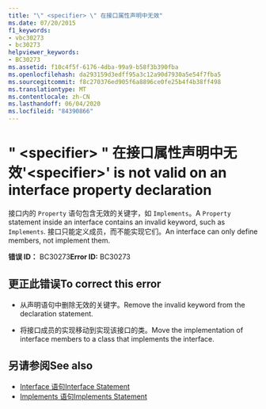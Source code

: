 ```yaml
---
title: "\" <specifier> \" 在接口属性声明中无效"
ms.date: 07/20/2015
f1_keywords:
- vbc30273
- bc30273
helpviewer_keywords:
- BC30273
ms.assetid: f10c4f5f-6176-4dba-99a9-b58f3b390fba
ms.openlocfilehash: da293159d3edff95a3c12a90d7930a5e54f7fba5
ms.sourcegitcommit: f8c270376ed905f6a8896ce0fe25b4f4b38ff498
ms.translationtype: MT
ms.contentlocale: zh-CN
ms.lasthandoff: 06/04/2020
ms.locfileid: "84390866"
---
```

# <a name="specifier-is-not-valid-on-an-interface-property-declaration"></a><span data-ttu-id="0317c-102">" \<specifier> " 在接口属性声明中无效</span><span class="sxs-lookup"><span data-stu-id="0317c-102">'\<specifier>' is not valid on an interface property declaration</span></span>
<span data-ttu-id="0317c-103">接口内的 `Property` 语句包含无效的关键字，如 `Implements`。</span><span class="sxs-lookup"><span data-stu-id="0317c-103">A `Property` statement inside an interface contains an invalid keyword, such as `Implements`.</span></span> <span data-ttu-id="0317c-104">接口只能定义成员，而不能实现它们。</span><span class="sxs-lookup"><span data-stu-id="0317c-104">An interface can only define members, not implement them.</span></span>  
  
 <span data-ttu-id="0317c-105">**错误 ID：** BC30273</span><span class="sxs-lookup"><span data-stu-id="0317c-105">**Error ID:** BC30273</span></span>  
  
## <a name="to-correct-this-error"></a><span data-ttu-id="0317c-106">更正此错误</span><span class="sxs-lookup"><span data-stu-id="0317c-106">To correct this error</span></span>  
  
- <span data-ttu-id="0317c-107">从声明语句中删除无效的关键字。</span><span class="sxs-lookup"><span data-stu-id="0317c-107">Remove the invalid keyword from the declaration statement.</span></span>  
  
- <span data-ttu-id="0317c-108">将接口成员的实现移动到实现该接口的类。</span><span class="sxs-lookup"><span data-stu-id="0317c-108">Move the implementation of interface members to a class that implements the interface.</span></span>  
  
## <a name="see-also"></a><span data-ttu-id="0317c-109">另请参阅</span><span class="sxs-lookup"><span data-stu-id="0317c-109">See also</span></span>

- [<span data-ttu-id="0317c-110">Interface 语句</span><span class="sxs-lookup"><span data-stu-id="0317c-110">Interface Statement</span></span>](../language-reference/statements/interface-statement.md)
- [<span data-ttu-id="0317c-111">Implements 语句</span><span class="sxs-lookup"><span data-stu-id="0317c-111">Implements Statement</span></span>](../language-reference/statements/implements-statement.md)
